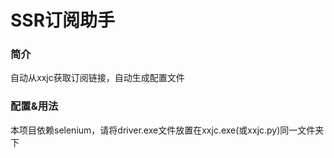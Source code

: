 # SSR订阅助手

### 简介

自动从xxjc获取订阅链接，自动生成配置文件

### 配置&用法

本项目依赖selenium，请将driver.exe文件放置在xxjc.exe(或xxjc.py)同一文件夹下
